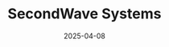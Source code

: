 ---  
layout: startup_page  
title: "SecondWave Systems"  
id: "secondwaveus.com"  
permalink: "/secondwavesystemssecondwaveus.com04082025/"  
website: "https://www.secondwaveus.com/"  
funding_round: "Series A"  
funding_amount: "$7M"  
investors: "Treo Ventures, a major healthcare strategic, Scientific Health Development, University of Minnesota's Discovery Capital, SSBCI funds"  
about: "SecondWave Systems, Inc. is a clinical-stage medical device company developing a novel ultrasound-based treatment for inflammatory disorders. Their SecondWave MINI™ device uses low-intensity focused ultrasound to stimulate the spleen, aiming to treat acute and chronic inflammation. This noninvasive, wearable device is currently being investigated in clinical studies for various inflammatory conditions, including rheumatoid arthritis."  
markets: "Medical Device, Healthtech"  
hq: "St. Paul, Minnesota, United States"  
founded_year: "2019"  
linkedin: "https://www.linkedin.com/company/secondwave-systems-inc"  
twitter: "https://twitter.com/Secondwaveds"  
instagram: ""  
facebook: "https://www.facebook.com/SecondwaveDeliverySystems"  
crunchbase: ""  
pitchbook: "https://pitchbook.com/profiles/company/484542-82"  

date_display: "08-Apr-2025"  
date: "2025-04-08"

# SEO Optimization  
meta_title: "SecondWave Systems - Series A Funding ($7M)"  
meta_description: "SecondWave Systems, SecondWave Systems, Inc. is a clinical-stage medical device company developing a novel ultrasound-based treatment for inflammatory disorders. Their Se..."  
meta_keywords: "SecondWave Systems, Medical Device, Healthtech, Series A funding"  
canonical_url: "https://startup.projectstartups.com/secondwavesystemssecondwaveus.com04082025/"  
---